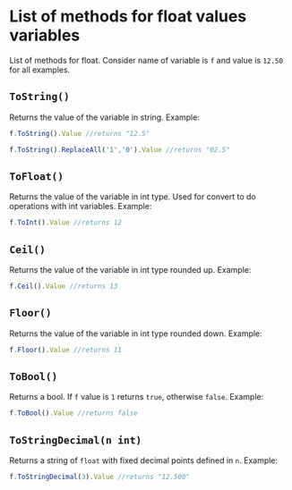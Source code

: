 # List of methods for float values variables

List of methods for float. Consider name of variable is `f` and value is `12.50` for all examples.

## `ToString()`

Returns the value of the variable in string. Example:

```javascript
f.ToString().Value //returns "12.5"
```

```javascript
f.ToString().ReplaceAll('1','0').Value //returns "02.5"
```

## `ToFloat()`

Returns the value of the variable in int type. Used for convert to do operations with int variables. Example:

```javascript
f.ToInt().Value //returns 12
```

## `Ceil()`

Returns the value of the variable in int type rounded up. Example:

```javascript
f.Ceil().Value //returns 13
```

## `Floor()`

Returns the value of the variable in int type rounded down. Example:

```javascript
f.Floor().Value //returns 11
```

## `ToBool()`

Returns a bool. If `f` value is `1` returns `true`, otherwise `false`. Example:

```javascript
f.ToBool().Value //returns false
```

## `ToStringDecimal(n int)`

Returns a string of `float` with fixed decimal points defined in `n`. Example:

```javascript
f.ToStringDecimal(3).Value //returns "12.500"
```